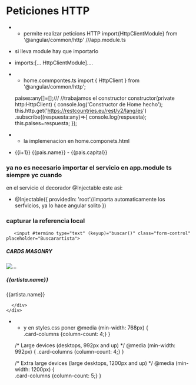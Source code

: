 # Peticiones HTTP
* *  permite realizar peticions HTTP
import{HttpClientModule} from '@angular/common/http'  ///app.module.ts
* si lleva module hay que importarlo
* imports:[... HttpClientModule]....

* * home.commpontes.ts
import { HttpClient } from '@angular/common/http';

  paises:any[]=[];///
  //trabajamos el constructor
  constructor(private http:HttpClient) {
    console.log('Constructor de Home hecho');
      this.http.get('https://restcountries.eu/rest/v2/lang/es')
      .subscribe((respuesta:any)=>{
        console.log(respuesta);
        this.paises=respuesta;
      });

* * la implemenacion en home.componets.html
<ul>
    <li *ngFor="let pais of paises let i=index">
     {{i+1}}   {{pais.name}} - {{pais.capital}}
    </li>
</ul>


### ya no es necesario importar el servicio en app.module ts siempre yc cuando 
en el servicio el decorador @Injectable este asi:
* @Injectable({
  providedIn: 'root'//importa automaticamente  los serfvicios, ya lo hace angular solito
})



###  <!-- #termino es para capturar el valor del textbpx --> capturar la referencia local
       <input #termino type="text" (keyup)="buscar()" class="form-control" placeholder="Buscarartista">


##### CARDS MASONRY
<div class="card-columns">
    <div *ngFor="let artista of artistas" class="card">
        <img [src]="artista.images[0].url" class="card-img-top" alt="...">
      <div class="card-body">
        <h5 class="card-title">{{artista.name}}</h5>
        <p class="card-text">
            <span *ngFor="let artista of artistas"  class="badge rounded-pill bg-primary">
              {{artista.name}}
            </span>
          </p>

      </div>
    </div>
</div>

* * y en styles.css poner
@media (min-width: 768px) {  
    .card-columns {column-count: 4;}
  }
  
  /* Large devices (desktops, 992px and up) */
  @media (min-width: 992px) { 
   .card-columns {column-count: 4;}
  }
   
  /* Extra large devices (large desktops, 1200px and up) */
  @media (min-width: 1200px) {  
     .card-columns {column-count: 5;} 
  }
